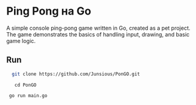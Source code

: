 # Ping Pong на Go
A simple console ping-pong game written in Go, created as a pet project. The game demonstrates the basics of handling input, drawing, and basic game logic.

## Run 

 ```bash
   git clone https://github.com/Junsious/PonGO.git
```
```
   cd PonGO
```
```
 go run main.go
```

